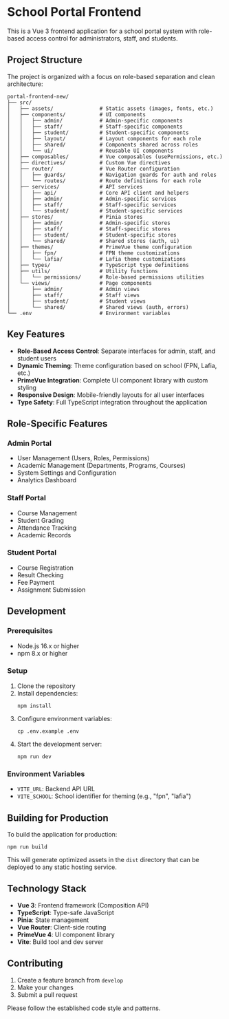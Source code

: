 # School Portal Frontend

This is a Vue 3 frontend application for a school portal system with role-based access control for administrators, staff, and students.

## Project Structure

The project is organized with a focus on role-based separation and clean architecture:

```
portal-frontend-new/
├── src/
│   ├── assets/               # Static assets (images, fonts, etc.)
│   ├── components/           # UI components
│   │   ├── admin/            # Admin-specific components
│   │   ├── staff/            # Staff-specific components
│   │   ├── student/          # Student-specific components
│   │   ├── layout/           # Layout components for each role
│   │   ├── shared/           # Components shared across roles
│   │   └── ui/               # Reusable UI components
│   ├── composables/          # Vue composables (usePermissions, etc.)
│   ├── directives/           # Custom Vue directives
│   ├── router/               # Vue Router configuration
│   │   ├── guards/           # Navigation guards for auth and roles
│   │   └── routes/           # Route definitions for each role
│   ├── services/             # API services
│   │   ├── api/              # Core API client and helpers
│   │   ├── admin/            # Admin-specific services
│   │   ├── staff/            # Staff-specific services
│   │   └── student/          # Student-specific services
│   ├── stores/               # Pinia stores
│   │   ├── admin/            # Admin-specific stores
│   │   ├── staff/            # Staff-specific stores
│   │   ├── student/          # Student-specific stores
│   │   └── shared/           # Shared stores (auth, ui)
│   ├── themes/               # PrimeVue theme configuration
│   │   ├── fpn/              # FPN theme customizations
│   │   └── lafia/            # Lafia theme customizations
│   ├── types/                # TypeScript type definitions
│   ├── utils/                # Utility functions
│   │   └── permissions/      # Role-based permissions utilities
│   └── views/                # Page components
│       ├── admin/            # Admin views
│       ├── staff/            # Staff views
│       ├── student/          # Student views
│       └── shared/           # Shared views (auth, errors)
└── .env                      # Environment variables
```

## Key Features

- **Role-Based Access Control**: Separate interfaces for admin, staff, and student users
- **Dynamic Theming**: Theme configuration based on school (FPN, Lafia, etc.)
- **PrimeVue Integration**: Complete UI component library with custom styling
- **Responsive Design**: Mobile-friendly layouts for all user interfaces
- **Type Safety**: Full TypeScript integration throughout the application

## Role-Specific Features

### Admin Portal
- User Management (Users, Roles, Permissions)
- Academic Management (Departments, Programs, Courses)
- System Settings and Configuration
- Analytics Dashboard

### Staff Portal
- Course Management
- Student Grading
- Attendance Tracking
- Academic Records

### Student Portal
- Course Registration
- Result Checking
- Fee Payment
- Assignment Submission

## Development

### Prerequisites
- Node.js 16.x or higher
- npm 8.x or higher

### Setup
1. Clone the repository
2. Install dependencies:
   ```
   npm install
   ```
3. Configure environment variables:
   ```
   cp .env.example .env
   ```
4. Start the development server:
   ```
   npm run dev
   ```

### Environment Variables

- `VITE_URL`: Backend API URL
- `VITE_SCHOOL`: School identifier for theming (e.g., "fpn", "lafia")

## Building for Production

To build the application for production:

```
npm run build
```

This will generate optimized assets in the `dist` directory that can be deployed to any static hosting service.

## Technology Stack

- **Vue 3**: Frontend framework (Composition API)
- **TypeScript**: Type-safe JavaScript
- **Pinia**: State management
- **Vue Router**: Client-side routing
- **PrimeVue 4**: UI component library
- **Vite**: Build tool and dev server

## Contributing

1. Create a feature branch from `develop`
2. Make your changes
3. Submit a pull request

Please follow the established code style and patterns.